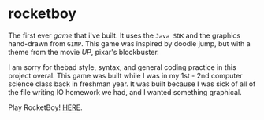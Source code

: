 rocketboy
=========

The first ever *game* that i've built. It uses the `Java SDK` and the graphics hand-drawn from `GIMP`. This game was inspired by doodle jump, but with a theme from the movie *UP*, pixar's blockbuster.

I am sorry for thebad style, syntax, and general coding practice in this project overal. This game was built while I was in my 1st - 2nd computer science class back in freshman year. It was built because I was sick of all of the file writing IO homework we had, and I wanted something graphical.

Play RocketBoy! [HERE](http://codelucas.com/pages/rocketboy.html).

